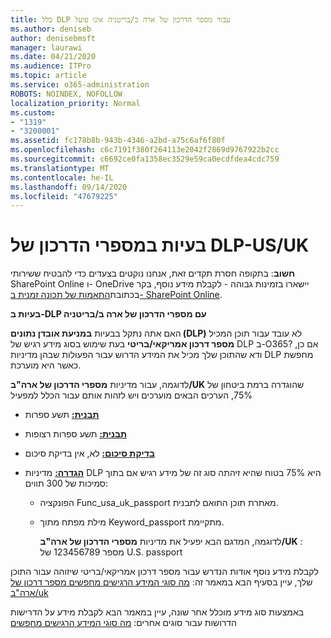 ```yaml
---
title: כלל DLP עבור מספר הדרכון של ארה ב/בריטניה אינו פועל
ms.author: deniseb
author: denisebmsft
manager: laurawi
ms.date: 04/21/2020
ms.audience: ITPro
ms.topic: article
ms.service: o365-administration
ROBOTS: NOINDEX, NOFOLLOW
localization_priority: Normal
ms.custom:
- "1319"
- "3200001"
ms.assetid: fc178b8b-943b-4346-a2bd-a75c6af6f80f
ms.openlocfilehash: c6c7191f380f264113e2042f2869d9767922b2cc
ms.sourcegitcommit: c6692ce0fa1358ec3529e59ca0ecdfdea4cdc759
ms.translationtype: MT
ms.contentlocale: he-IL
ms.lasthandoff: 09/14/2020
ms.locfileid: "47679225"
---
```

# <a name="problems-with-dlp---usuk-passport-numbers"></a>בעיות במספרי הדרכון של DLP-US/UK

**חשוב**: בתקופה חסרת תקדים זאת, אנחנו נוקטים בצעדים כדי להבטיח ששירותי SharePoint Online ו- OneDrive יישארו בזמינות גבוהה - לקבלת מידע נוסף, בקר בכתובת[התאמות של תכונה זמנית ב- SharePoint Online](https://aka.ms/ODSPAdjustments).

**בעיות ב-DLP עם מספרי הדרכון של ארה ב/בריטניה**

האם אתה נתקל בבעיות **במניעת אובדן נתונים (DLP)** לא עובד עבור תוכן המכיל **מספר דרכון אמריקאי/בריטי** בעת שימוש בסוג מידע רגיש של DLP ב-O365? אם כן, ודא שהתוכן שלך מכיל את המידע הדרוש עבור הפעולות שבהן מדיניות DLP מחפשת כאשר היא מוערכת.
  
לדוגמה, עבור מדיניות **מספרי הדרכון של ארה"ב/UK** שהוגדרה ברמת ביטחון של 75%, הערכים הבאים מוערכים ויש לזהות אותם עבור הכלל למפעיל
  
- **[תבנית:](https://docs.microsoft.com/microsoft-365/compliance/sensitive-information-type-entity-definitions#format-77)** תשע ספרות

- **[תבנית:](https://docs.microsoft.com/microsoft-365/compliance/sensitive-information-type-entity-definitions#pattern-77)** תשע ספרות רצופות

- **[בדיקת סיכום:](https://docs.microsoft.com/microsoft-365/compliance/sensitive-information-type-entity-definitions#checksum-76)** לא, אין בדיקת סיכום

- **[הגדרה:](https://docs.microsoft.com/microsoft-365/compliance/sensitive-information-type-entity-definitions#definition-77)** מדיניות DLP היא 75% בטוח שהיא זיהתה סוג זה של מידע רגיש אם בתוך סמיכות של 300 תווים:

  - הפונקציה Func_usa_uk_passport מאתרת תוכן התואם לתבנית.

  - מילת מפתח מתוך Keyword_passport מתקיימת.

    לדוגמה, המדגם הבא יפעיל את מדיניות **מספרי הדרכון של ארה"ב/UK** : מספר 123456789 של U.S. passport

לקבלת מידע נוסף אודות הנדרש עבור מספר דרכון אמריקאי/בריטי שיזוהה עבור התוכן שלך, עיין בסעיף הבא במאמר זה: [מה סוגי המידע הרגישים מחפשים מספר דרכון של ארה"ב/uk](https://docs.microsoft.com/microsoft-365/compliance/sensitive-information-type-entity-definitions#us--uk-passport-number)
  
באמצעות סוג מידע מוכלל אחר שונה, עיין במאמר הבא לקבלת מידע על הדרישות הדרושות עבור סוגים אחרים: [מה סוגי המידע הרגישים מחפשים](https://docs.microsoft.com/microsoft-365/compliance/sensitive-information-type-entity-definitions)
  